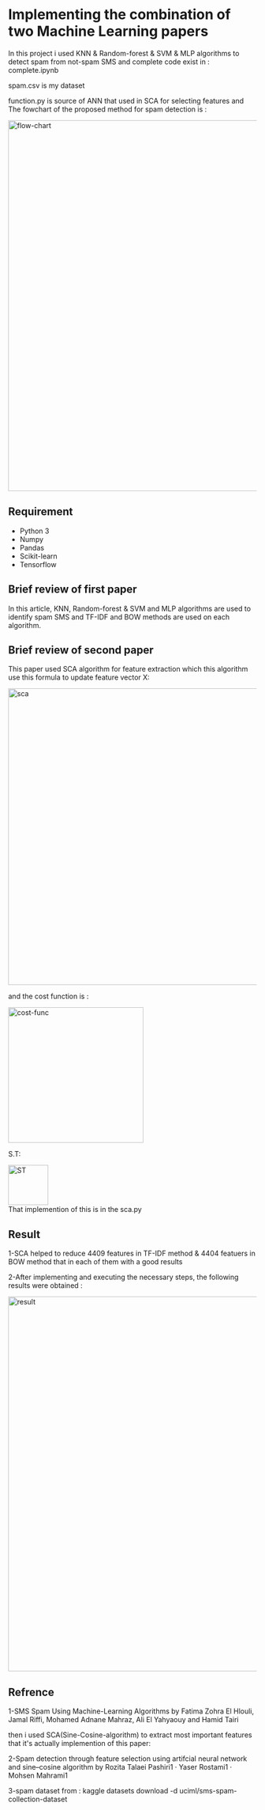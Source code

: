 
# Implementing the combination of two Machine Learning papers

In this project i used KNN & Random-forest & SVM & MLP algorithms to detect spam from not-spam SMS and complete code exist in :
complete.ipynb 





spam.csv is my dataset

function.py is source of ANN that used in SCA for selecting features 
and  The fowchart of the proposed method for spam detection is :

<div align="left">
<img width="750" alt="flow-chart" src="https://github.com/seper-sw/Spam-sms-detection/assets/94066230/5e736daf-833e-43d3-9e6e-bc69f63fd78a">
</div>





## Requirement

* Python 3 
* Numpy
* Pandas
* Scikit-learn
* Tensorflow


## Brief review of first paper

In this article, KNN, Random-forest & SVM and MLP algorithms are used to identify spam SMS and TF-IDF and BOW methods are used on each algorithm.


## Brief review of second paper
This paper used SCA algorithm for feature extraction which this algorithm use this formula to update feature vector X:

<div align="left">
<img width="600" alt="sca" src="https://github.com/seper-sw/Spam-sms-detection/assets/94066230/1a3fd0f3-c162-4e32-aa14-36899b7e1b06">
</div>

and the cost function is :



<div align="left">
<img width="274" alt="cost-func" src="https://github.com/seper-sw/Spam-sms-detection/assets/94066230/44d81731-a115-4a08-8669-3f555950d813">
</div>

S.T:


<div align="left">
<img width="81" alt="ST" src="https://github.com/seper-sw/Spam-sms-detection/assets/94066230/bd4816bd-a624-469c-ae9d-63259f51e09a">
</div>
That implemention of this is in the sca.py


## Result
1-SCA helped to reduce 4409 features in TF-IDF method & 4404 featuers in BOW method that in each of them with a good results

2-After implementing and executing the necessary steps, the following results were obtained :

<div align="left">
<img width="758" alt="result" src="https://github.com/seper-sw/Spam-sms-detection/assets/94066230/ae64d75f-238b-49ca-8430-b781b68389b2">
</div>



## Refrence
1-SMS Spam Using Machine-Learning Algorithms by Fatima Zohra El Hlouli, Jamal Riffi, Mohamed Adnane Mahraz,
Ali El Yahyaouy and Hamid Tairi  

 then i used SCA(Sine-Cosine-algorithm) to extract most important features that it's actually implemention of this paper:

 2-Spam detection through feature selection using artifcial neural 
network and sine–cosine algorithm by Rozita Talaei Pashiri1
 · Yaser Rostami1  · Mohsen Mahrami1

 3-spam dataset from :
 kaggle datasets download -d uciml/sms-spam-collection-dataset
